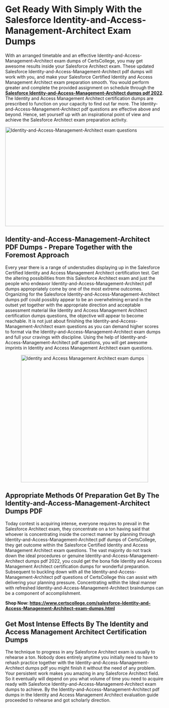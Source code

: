 <h1><strong>Get Ready With Simply With the Salesforce Identity-and-Access-Management-Architect Exam Dumps&nbsp;</strong></h1>
<p><span style="font-weight: 400;">With an arranged timetable and an effective  Identity-and-Access-Management-Architect exam dumps of CertsCollege, you may get awesome results inside your Salesforce Architect exam. These updated Salesforce Identity-and-Access-Management-Architect pdf dumps will work with you, and make your Salesforce Certified Identity and Access Management Architect exam preparation smooth. You would perform greater and complete the provided assignment on schedule through the <strong><a href="https://www.certscollege.com/salesforce-Identity-and-Access-Management-Architect-exam-dumps.html">Salesforce Identity-and-Access-Management-Architect dumps pdf 2022</a></strong>. The Identity and Access Management Architect certification dumps are prescribed to function on your capacity to find out far more. The  Identity-and-Access-Management-Architect pdf questions are effective above and beyond. Hence, set yourself up with an inspirational point of view and achieve the Salesforce Architect exam preparation activity.&nbsp;</span></p>
<p><span style="font-weight: 400;"><img style="display: block; margin-left: auto; margin-right: auto;" src="https://i.ibb.co/CPDK3ps/Yellow-and-Blue-Initiative-Blog-Banner.png" alt="Identity-and-Access-Management-Architect exam questions" width="559" height="315" /></span></p>
<h2><strong>Identity-and-Access-Management-Architect PDF Dumps - Prepare Together with the Foremost Approach</strong></h2>
<p><span style="font-weight: 400;">Every year there is a range of understudies displaying up in the Salesforce Certified Identity and Access Management Architect certification test. Get the altering possibilities from this Salesforce Architect exam and just the people who endeavor Identity-and-Access-Management-Architect pdf dumps appropriately come by one of the most extreme outcomes. Organizing for the Salesforce Identity-and-Access-Management-Architect dumps pdf could possibly appear to be an overwhelming errand in the outset yet together with the appropriate direction and acceptable assessment material like Identity and Access Management Architect certification dumps questions, the objective will appear to become reachable. It is not just about finishing the Identity-and-Access-Management-Architect exam questions as you can demand higher scores to format via the Identity-and-Access-Management-Architect exam dumps and full your cravings with discipline. Using the help of Identity-and-Access-Management-Architect pdf questions, you will get awesome imprints in Identity and Access Management Architect exam questions.</span></p>
<p><span style="font-weight: 400;"><a href="https://tinyurl.com/ywuxu66n"><img style="display: block; margin-left: auto; margin-right: auto;" src="https://i.ibb.co/9tMrhdY/Teacher-Appreciation-Invitation.png" alt="Identity and Access Management Architect exam dumps " width="404" height="404" /></a></span></p>
<h2><strong>Appropriate Methods Of Preparation Get By The Identity-and-Access-Management-Architect Dumps PDF</strong></h2>
<p><span style="font-weight: 400;">Today contest is acquiring intense, everyone requires to prevail in the Salesforce Architect exam, they concentrate on a ton having said that whoever is concentrating inside the correct manner by planning through Identity-and-Access-Management-Architect pdf dumps of CertsCollege, they get outcome within the Salesforce Certified Identity and Access Management Architect exam questions. The vast majority do not track down the ideal procedures or genuine Identity-and-Access-Management-Architect dumps pdf 2022, you could get the bona fide Identity and Access Management Architect certification dumps for wonderful preparation. Subsequent to buckling down with all the  Identity-and-Access-Management-Architect pdf questions of CertsCollege this can assist with delivering your planning pressure. Concentrating within the Ideal manner with refreshed Identity-and-Access-Management-Architect braindumps can be a component of accomplishment.</span></p>
<p><span style="font-weight: 400;"><strong>Shop Now: <a href="https://www.certscollege.com/salesforce-Identity-and-Access-Management-Architect-exam-dumps.html">https://www.certscollege.com/salesforce-Identity-and-Access-Management-Architect-exam-dumps.html</a></strong></span></p>
<h2><strong>Get Most Intense Effects By The Identity and Access Management Architect Certification Dumps</strong></h2>
<p><span style="font-weight: 400;">The technique to progress in any Salesforce Architect exam is usually to rehearse a ton. Nobody does entirely anytime you initially need to have to rehash practice together with the Identity-and-Access-Management-Architect dumps pdf you might finish it without the need of any problem. Your persistent work makes you amazing in any Salesforce Architect field. So it eventually will depend on you what volume of time you need to acquire ready with Salesforce Identity-and-Access-Management-Architect exam dumps to achieve. By the Identity-and-Access-Management-Architect pdf dumps in the Identity and Access Management Architect evaluation guide proceeded to rehearse and got scholarly direction.</span></p>

